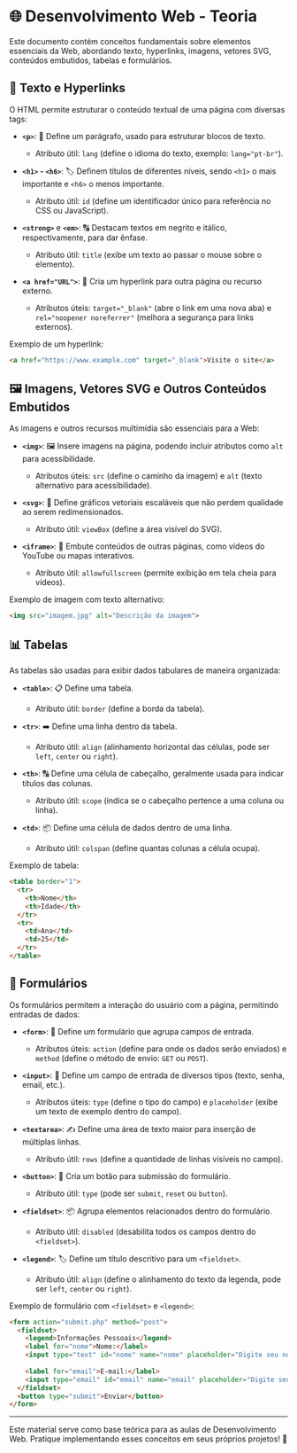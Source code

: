 # 🌐 Desenvolvimento Web - Teoria

Este documento contém conceitos fundamentais sobre elementos essenciais da Web, abordando texto, hyperlinks, imagens, vetores SVG, conteúdos embutidos, tabelas e formulários.

## 📝 Texto e Hyperlinks

O HTML permite estruturar o conteúdo textual de uma página com diversas tags:

- **`<p>`**: 📝 Define um parágrafo, usado para estruturar blocos de texto.
  - Atributo útil: `lang` (define o idioma do texto, exemplo: `lang="pt-br"`).

- **`<h1>` - `<h6>`**: 🏷️ Definem títulos de diferentes níveis, sendo `<h1>` o mais importante e `<h6>` o menos importante.
  - Atributo útil: `id` (define um identificador único para referência no CSS ou JavaScript).

- **`<strong>`** e **`<em>`**: 🔠 Destacam textos em negrito e itálico, respectivamente, para dar ênfase.
  - Atributo útil: `title` (exibe um texto ao passar o mouse sobre o elemento).

- **`<a href="URL">`**: 🔗 Cria um hyperlink para outra página ou recurso externo.
  - Atributos úteis: `target="_blank"` (abre o link em uma nova aba) e `rel="noopener noreferrer"` (melhora a segurança para links externos).

Exemplo de um hyperlink:

```html
<a href="https://www.example.com" target="_blank">Visite o site</a>
```

## 🖼️ Imagens, Vetores SVG e Outros Conteúdos Embutidos

As imagens e outros recursos multimídia são essenciais para a Web:

- **`<img>`**: 🖼️ Insere imagens na página, podendo incluir atributos como `alt` para acessibilidade.
  - Atributos úteis: `src` (define o caminho da imagem) e `alt` (texto alternativo para acessibilidade).

- **`<svg>`**: 📐 Define gráficos vetoriais escaláveis que não perdem qualidade ao serem redimensionados.
  - Atributo útil: `viewBox` (define a área visível do SVG).

- **`<iframe>`**: 🎥 Embute conteúdos de outras páginas, como vídeos do YouTube ou mapas interativos.
  - Atributo útil: `allowfullscreen` (permite exibição em tela cheia para vídeos).

Exemplo de imagem com texto alternativo:

```html
<img src="imagem.jpg" alt="Descrição da imagem">
```

## 📊 Tabelas

As tabelas são usadas para exibir dados tabulares de maneira organizada:

- **`<table>`**: 📋 Define uma tabela.
  - Atributo útil: `border` (define a borda da tabela).

- **`<tr>`**: ➡️ Define uma linha dentro da tabela.
  - Atributo útil: `align` (alinhamento horizontal das células, pode ser `left`, `center` ou `right`).

- **`<th>`**: 🔠 Define uma célula de cabeçalho, geralmente usada para indicar títulos das colunas.
  - Atributo útil: `scope` (indica se o cabeçalho pertence a uma coluna ou linha).

- **`<td>`**: 📦 Define uma célula de dados dentro de uma linha.
  - Atributo útil: `colspan` (define quantas colunas a célula ocupa).

Exemplo de tabela:

```html
<table border="1">
  <tr>
    <th>Nome</th>
    <th>Idade</th>
  </tr>
  <tr>
    <td>Ana</td>
    <td>25</td>
  </tr>
</table>
```

## 📝 Formulários

Os formulários permitem a interação do usuário com a página, permitindo entradas de dados:

- **`<form>`**: 📝 Define um formulário que agrupa campos de entrada.
  - Atributos úteis: `action` (define para onde os dados serão enviados) e `method` (define o método de envio: `GET` ou `POST`).

- **`<input>`**: 📌 Define um campo de entrada de diversos tipos (texto, senha, email, etc.).
  - Atributos úteis: `type` (define o tipo do campo) e `placeholder` (exibe um texto de exemplo dentro do campo).

- **`<textarea>`**: ✍️ Define uma área de texto maior para inserção de múltiplas linhas.
  - Atributo útil: `rows` (define a quantidade de linhas visíveis no campo).

- **`<button>`**: 🔘 Cria um botão para submissão do formulário.
  - Atributo útil: `type` (pode ser `submit`, `reset` ou `button`).

- **`<fieldset>`**: 📦 Agrupa elementos relacionados dentro do formulário.
  - Atributo útil: `disabled` (desabilita todos os campos dentro do `<fieldset>`).

- **`<legend>`**: 🏷️ Define um título descritivo para um `<fieldset>`.
  - Atributo útil: `align` (define o alinhamento do texto da legenda, pode ser `left`, `center` ou `right`).

Exemplo de formulário com `<fieldset>` e `<legend>`:

```html
<form action="submit.php" method="post">
  <fieldset>
    <legend>Informações Pessoais</legend>
    <label for="nome">Nome:</label>
    <input type="text" id="nome" name="nome" placeholder="Digite seu nome">
    
    <label for="email">E-mail:</label>
    <input type="email" id="email" name="email" placeholder="Digite seu e-mail">
  </fieldset>
  <button type="submit">Enviar</button>
</form>
```

---

Este material serve como base teórica para as aulas de Desenvolvimento Web. Pratique implementando esses conceitos em seus próprios projetos! 🚀
